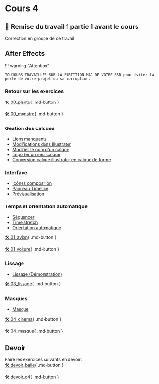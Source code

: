 # Cours 4    

## 🚨 Remise du travail 1 partie 1 avant le cours     
Correction en groupe de ce travail      

      
## After Effects     

!!! warning "Attention"

    TOUJOURS TRAVAILLER SUR LA PARTITION MAC DE VOTRE SSD pour éviter la perte de votre projet ou sa corruption.

### Retour sur les exercices   

[🛠️ 00_plante](exercices_ae/00_plante.md){ .md-button }        

[🛠️ 00_monstre](exercices_ae/00_monstre.md){ .md-button }          
      

### Gestion des calques

- <a href="https://cmontmorency365.sharepoint.com/:v:/s/TIM-582214-Animation2d77/ES3nv_1D8ZdAsKPArJnWVLkBJ-5M9t8wkd7EeCbRdg5Ngg?e=sfyJuF">Liens manquants</a>
- <a href="https://cmontmorency365.sharepoint.com/:v:/s/TIM-582214-Animation2d77/EVIfgqGazEhAqd99_-3SOjcBEfhfyuZHQwNUMgWdS5WGaA?e=YOLCxB">Modifications dans Illustrator</a>
- <a href="https://cmontmorency365.sharepoint.com/:v:/s/TIM-582214-Animation2d77/EQcjlwgo8Z1OijsfHEX-8jsBhjyJH8zxQryYEYHGwlGlbQ?e=bESBVt">Modifier le nom d'un calque</a>
- <a href="https://cmontmorency365.sharepoint.com/:v:/s/TIM-582214-Animation2d77/Eeix9K7ueJ5ItEfsMcrURvABXeyOgUtv61gWlol4vSlgrQ?e=ekA3yb">Importer un seul calque</a>
- <a href="https://cmontmorency365.sharepoint.com/:v:/s/TIM-582214-Animation2d77/EUyUFWWUoVdAmD3oXbSUD0sB8rC3YJgeHFVlIU41NPRWvA?e=Mlt4vS">Conversion calque illustrator en calque de forme</a>

### Interface

- <a href="https://cmontmorency365.sharepoint.com/:v:/s/TIM-582214-Animation2d77/ERGCbxwiSS1MmrS3DUNGi2UBfw5ldZXdaEq2U7TefuF36Q?e=nzjRzH">Icônes composition</a>
- <a href="https://cmontmorency365.sharepoint.com/:v:/s/TIM-582214-Animation2d77/EfgQKVkK_nlFrU0gMYFATmUB3irEbGD6JLnr84W2LgJB6w?e=E4fPbt">Panneau Timeline</a>
- <a href="https://cmontmorency365.sharepoint.com/:v:/s/TIM-582214-Animation2d77/EcgKLATg9IVDrp7Uf0pwDuUBAK6e5-IXgS7LkDSE5hCoyw?e=sSSaJ3">Prévisualisation</a>

### Temps et orientation automatique

- <a href="https://cmontmorency365.sharepoint.com/:v:/s/TIM-582214-Animation2d77/EYXlFU0fj0FHurRmCtOF3NsBbd0e86Oh8jdZkcZtjp_vMg?e=0hEYr5">Séquencer</a>
- <a href="https://cmontmorency365.sharepoint.com/:v:/s/TIM-582214-Animation2d77/EW-U8btbqTNKsDpb7bUEvZ0BUbP9vUD4PRso3yCjYRBwcA?e=TTVQwI">Time stretch</a>
- <a href="https://cmontmorency365.sharepoint.com/:v:/s/TIM-582214-Animation2d77/EaQt7_SXPe1Ao869Xauz6wABhfpe2xhKiCb7kFVFfhgcnw?e=DlxAfv">Orientation automatique</a>



[🛠️ 01_avion](exercices_ae/01_avion.md){ .md-button }       
    
[🛠️ 01_voiture](exercices_ae/01_voiture.md){ .md-button }       
      

### Lissage

- <a href="https://cmontmorency365.sharepoint.com/:f:/s/TIM-582214-Animation2d77/EuAJDVpPdTNDsK8cu5wm6vkB3ZlSxs0gTjWx2GY7BSxQig?e=ahNASr">Lissage (Démonstration)</a>
   

[🛠️ 03_lissage](exercices_ae/03_lissage.md){ .md-button }          
      
### Masques

- <a href="https://cmontmorency365.sharepoint.com/:v:/s/TIM-582214-Animation2d77/EYyhwkByNIdBlxmqi1SU_WwBWgllOZVpAFtPxtrccaIGsg?e=h92keV">Masque</a>
   

[🛠️ 04_cinema](exercices_ae/04_cinema.md){ .md-button }       

[🛠️ 04_masque](exercices_ae/04_masque.md){ .md-button }          
      
## Devoir
Faire les exercices suivants en devoir:   
[🛠️ devoir_balle](exercices_ae/devoir_balle.md){ .md-button }       

[🛠️ devoir_c4](exercices_ae/devoir_c4.md){ .md-button }       
